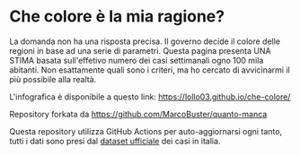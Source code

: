 # Che colore è la mia ragione?
La domanda non ha una risposta precisa. Il governo decide il colore delle regioni in base ad una serie di parametri. Questa pagina presenta UNA STIMA basata sull'effetivo numero dei casi settimanali ogno 100 mila abitanti. Non esattamente quali sono i criteri, ma ho cercato di avvicinarmi il più possibile alla realtà.

L'infografica è disponibile a questo link: https://lollo03.github.io/che-colore/

Repository forkata da https://github.com/MarcoBuster/quanto-manca

Questa repository utilizza GitHub Actions per auto-aggiornarsi ogni tanto,
tutti i dati sono presi dal
[dataset ufficiale](https://github.com/pcm-dpc/COVID-19) dei casi in italia.
